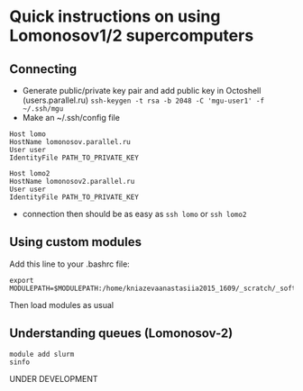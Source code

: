 # Quick instructions on using Lomonosov1/2 supercomputers
## Connecting
- Generate public/private key pair and add public key in Octoshell (users.parallel.ru)
`ssh-keygen -t rsa -b 2048 -C 'mgu-user1' -f ~/.ssh/mgu`
- Make an ~/.ssh/config file
```
Host lomo
HostName lomonosov.parallel.ru
User user
IdentityFile PATH_TO_PRIVATE_KEY

Host lomo2
HostName lomonosov2.parallel.ru
User user
IdentityFile PATH_TO_PRIVATE_KEY
```
- connection then should be as easy as ```ssh lomo``` or ```ssh lomo2```

## Using custom modules 
Add this line to your .bashrc file:
```
export MODULEPATH=$MODULEPATH:/home/kniazevaanastasiia2015_1609/_scratch/_software/modules
```
Then load modules as usual

## Understanding queues (Lomonosov-2)
```
module add slurm
sinfo
```
UNDER DEVELOPMENT
